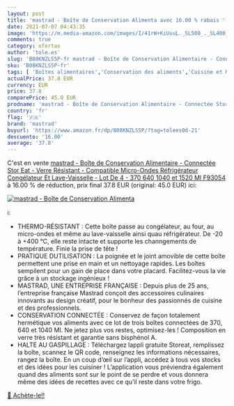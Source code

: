 ```yaml
---
layout: post
title: 'mastrad - Boîte de Conservation Alimenta avec 16.00 % rabais '
date: 2021-07-07 04:43:35
image: 'https://m.media-amazon.com/images/I/41rW+KiUvuL._SL500_._SL400_.jpg'
comments: true
category: ofertas
author: 'tole.es'
slug: 'B08KNZLS5P-fr mastrad - Boîte de Conservation Alimentaire - Connectée...'
sku: 'B08KNZLS5P-fr'
tags: [ 'Boîtes alimentaires','Conservation des aliments','Cuisine et Maison','Ensembles de boîtes','Rangement et organisation','Rangement et organisation de cuisine','mastrad', ]
actualPrice: 37.8 EUR
currency: EUR
price: 37.8
comparePrice: 45.0 EUR
prodname: 'mastrad - Boîte de Conservation Alimentaire - Connectée Stor Eat - Verre Résistant - Compatible Micro-Ondes  Réfrigérateur  Congélateur Et Lave-Vaisselle - Lot De 4 - 370  640  1040 et 1520 Ml F93054'
country: 'fr'
flag: '🇫🇷'
brand: 'mastrad'
buyurl: 'https://www.amazon.fr/dp/B08KNZLS5P/?tag=tolees0d-21'
descuento: '16.00'
average: '37.8'
---
```


C'est en vente [mastrad - Boîte de Conservation Alimentaire - Connectée Stor Eat - Verre Résistant - Compatible Micro-Ondes  Réfrigérateur  Congélateur Et Lave-Vaisselle - Lot De 4 - 370  640  1040 et 1520 Ml F93054](https://www.amazon.fr/dp/B08KNZLS5P/?tag=tolees0d-21)  à  16.00 % de réduction, prix final  37.8 EUR (original: 45.0 EUR) ici:

[![mastrad - Boîte de Conservation Alimenta](https://m.media-amazon.com/images/I/41rW+KiUvuL._SL500_._SL400_.jpg)](https://www.amazon.fr/dp/B08KNZLS5P/?tag=tolees0d-21)

ℹ️:

- THERMO-RÉSISTANT : Cette boîte passe au congélateur, au four, au micro-ondes et même au lave-vaisselle ainsi quau réfrigérateur. De -20 à +400 °C, elle reste intacte et supporte les channgements de température. Finie la prise de tête !
- PRATIQUE DUTILISATION : La poignée et le joint amovible de cette boîte permettent une prise en main et un nettoyage rapides. Les boîtes sempilent pour un gain de place dans votre placard. Facilitez-vous la vie grâce à un stockage ingénieux !
- MASTRAD, UNE ENTREPRISE FRANÇAISE : Depuis plus de 25 ans, l’entreprise française Mastrad conçoit des accessoires culinaires innovants au design créatif, pour le bonheur des passionnés de cuisine et des professionnels.
- CONSERVATION CONNECTÉE : Conservez de façon totalement hermétique vos aliments avec ce lot de trois boîtes connectées de 370, 640 et 1040 Ml. Ne jetez plus vos restes, optimisez-les ! Composition en verre très résistant et garantie sans bisphénol A.
- HALTE AU GASPILLAGE : Téléchargez lappli gratuite Storeat, remplissez la boîte, scannez le QR code, renseignez les informations nécessaires, rangez la boîte. En un coup d’œil sur l’appli, accédez à tous vos stocks et des idées pour les cuisiner ! L’application vous préviendra également quand des aliments sont sur le point de se perdre et vous donnera même des idées de recettes avec ce qu’il reste dans votre frigo.

[🛒 Achète-le!!](https://www.amazon.fr/dp/B08KNZLS5P/?tag=tolees0d-21)
